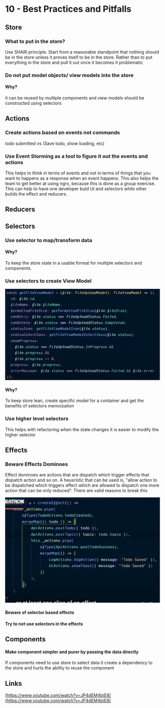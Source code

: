 # 10 - Best Practices and Pitfalls

## Store

### What to put in the store?

Use SHARI principle. Start from a reasonable standpoint that nothing should be in the store unless it proves itself to be in the store. Rather than to put everything in the store and pull it out once it becomes it problematic

### Do not put model objects/ view models into the store

#### Why? 

it can be reused by multiple components and view models should be constructed using selectors

## Actions

### Create actions based on events not commands

todo submitted vs \(Save todo, show loading, etc\)

### Use Event Storming as a tool to figure it out the events and actions

This helps to think in terms of events and not in terms of things that you want to happens as a response when an event happens. This also helps the team to get better at using ngrx, because this is done as a group exercise. This can help to have one developer buld UI and selectors while  other builds the effect and reducers.



## Reducers





## Selectors

### Use selector to map/transform data

#### Why?

To keep the store state in a usable format for multiple selectors and components.

### Use selectors to create View Model

![](../.gitbook/assets/image%20%2829%29.png)

#### Why?

To keep store lean, create specific model for a container and get the benefits of selectors memoization

### **Use higher level selectors**

This helps with refactoring when the state changes it is easier to modify the higher selector

## Effects

### Beware Effects Dominoes

Effect dominoes are actions that are dispatch which trigger effects that dispatch action and so on.  A  heusristic that can be used is, "allow action to be dispatched which triggers effect which are allowed to dispatch one more action that can be only reduced". There are valid reasons to break this  


![](../.gitbook/assets/image%20%2854%29.png)

#### Beware of selector based effects

#### Try to not use selectors in the effects

## Components

#### Make component simpler and purer by passing the data directly

If components need to use store to select data it create a dependency to the store and hurts the ability to reuse the component



## Links

[https://www.youtube.com/watch?v=JP4dEM4bjE8](https://www.youtube.com/watch?v=JP4dEM4bjE8)

